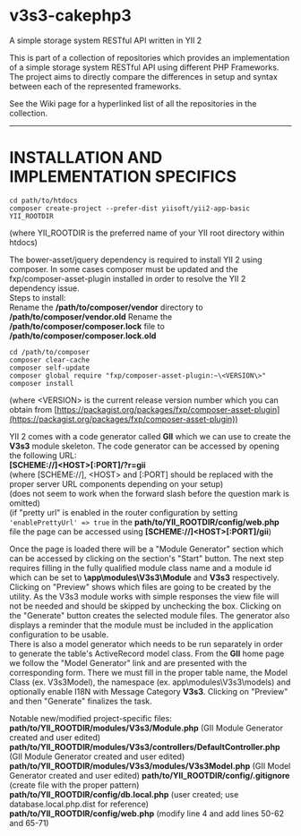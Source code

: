# v3s3-cakephp3
A simple storage system RESTful API written in YII 2

This is part of a collection of repositories which provides an implementation of a simple storage system RESTful API using different PHP Frameworks. The project aims to directly compare the differences in setup and syntax between each of the represented frameworks.

See the Wiki page for a hyperlinked list of all the repositories in the collection.

<hr />

# INSTALLATION AND IMPLEMENTATION SPECIFICS
```
cd path/to/htdocs
composer create-project --prefer-dist yiisoft/yii2-app-basic YII_ROOTDIR
```
(where YII_ROOTDIR is the preferred name of your YII root directory within htdocs)

The bower-asset/jquery dependency is required to install YII 2 using composer. In some cases composer must be updated and the fxp/composer-asset-plugin installed in order to resolve the YII 2 dependency issue.<br />
Steps to install:<br />
Rename the **/path/to/composer/vendor** directory to **/path/to/composer/vendor.old**
Rename the **/path/to/composer/composer.lock** file to  **/path/to/composer/composer.lock.old**
```
cd /path/to/composer
composer clear-cache
composer self-update
composer global require "fxp/composer-asset-plugin:~\<VERSION\>"
composer install
```
(where \<VERSION\> is the current release version number which you can obtain from [https://packagist.org/packages/fxp/composer-asset-plugin](https://packagist.org/packages/fxp/composer-asset-plugin))

YII 2 comes with a code generator called **GII** which we can use to create the **V3s3** module skeleton. The code generator can be accessed by opening the following URL:<br />
**\[SCHEME\://\]\<HOST\>\[:PORT\]/?r=gii**<br />
(where \[SCHEME\://\], \<HOST\> and \[:PORT\] should be replaced with the proper server URL components depending on your setup)<br />
(does not seem to work when the forward slash before the question mark is omitted)<br />
(if "pretty url" is enabled in the router configuration by setting `'enablePrettyUrl' => true` in the **path/to/YII_ROOTDIR/config/web.php** file the page can be accessed using **\[SCHEME\://\]\<HOST\>\[:PORT\]/gii**)

Once the page is loaded there will be a "Module Generator" section which can be accessed by clicking on the section's "Start" button. The next step requires filling in the fully qualified module class name and a module id which can be set to **\app\modules\V3s3\Module** and **V3s3** respectively. Clicking on "Preview" shows which files are going to be created by the utility. As the V3s3 module works with simple responses the view file will not be needed and should be skipped by unchecking the box. Clicking on the "Generate" button creates the selected module files. The generator also displays a reminder that the module must be included in the application configuration to be usable.<br />
There is also a model generator which needs to be run separately in order to generate the table's ActiveRecord model class. From the **GII** home page we follow the "Model Generator" link and are presented with the corresponding form. There we must fill in the proper table name, the Model Class (ex. V3s3Model), the namespace (ex. app\modules\V3s3\models) and optionally enable I18N with Message Category **V3s3**. Clicking on "Preview" and then "Generate" finalizes the task.

Notable new/modified project-specific files:<br />
**path/to/YII_ROOTDIR/modules/V3s3/Module.php** (GII Module Generator created and user edited)
**path/to/YII_ROOTDIR/modules/V3s3/controllers/DefaultController.php** (GII Module Generator created and user edited)
**path/to/YII_ROOTDIR/modules/V3s3/modules/V3s3Model.php** (GII Model Generator created and user edited)
**path/to/YII_ROOTDIR/config/.gitignore** (create file with the proper pattern)<br />
**path/to/YII_ROOTDIR/config/db.local.php** (user created; use database.local.php.dist for reference)<br />
**path/to/YII_ROOTDIR/config/web.php** (modify line 4 and add lines 50-62 and 65-71)